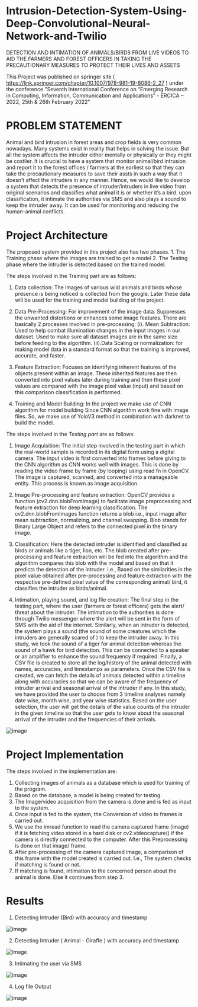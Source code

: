 # Intrusion-Detection-System-Using-Deep-Convolutional-Neural-Network-and-Twilio
DETECTION AND INTIMATION OF ANIMALS/BIRDS FROM LIVE VIDEOS TO AID THE FARMERS AND FOREST OFFICERS IN TAKING THE PRECAUTIONARY MEASURES TO PROTECT THEIR LIVES AND ASSETS

This Project was published on springer site ( https://link.springer.com/chapter/10.1007/978-981-19-8086-2_27 ) under the conference "Seventh International Conference on “Emerging Research in Computing, Information, Communication and Applications” - ERCICA – 2022, 25th & 26th February 2022"

# PROBLEM STATEMENT
Animal and bird intrusion in forest areas and crop fields is very common nowadays. Many systems exist in reality that helps in solving the issue. But all the system affects the intruder either mentally or physically or they might be costlier. 
It is crucial to have a system that monitor animal/bird intrusion and report it to the forest offices / farmers at the earliest so that they can take the precautionary measures to save their assts in such a way that it doesn’t affect the intruders in any manner. 
Hence, we would like to develop a system that detects the presence of intruder/intruders in live video from original scenarios and classifies what animal it is or whether it’s a bird. upon classification, it intimate the authorities via SMS and also plays a sound to keep the intruder away. It can be used for monitoring and reducing the human-animal conflicts.

# Project Architecture
The proposed system provided in this project also has two phases. 
         1. The Training phase where the images are trained to get a model 
         2. The Testing phase where the intruder is detected based on the trained model. 

The steps involved in the Training part are as follows:

1. Data collection:
The images of various wild animals and birds whose presence is being noticed is collected from the google. Later these data will be used for the training and model building of the project. 

2. Data Pre-Processing: For improvement of the image data. Suppresses the unwanted distortions or enhances some image features.
There are basically 2 processes involved in pre-processing: 
(i). Mean Subtraction: Used to help combat illumination changes in the input images in our dataset. Used to make sure all dataset images are in the same size before feeding to the algorithm.
(ii).Data Scaling or normalization: for making model data in a standard format so that the training is improved, accurate, and faster.

3. Feature Extraction: 
Focuses on identifying inherent features of the objects present within an image. These inherited features are then converted into pixel values later during training and then these pixel values are compared with the image pixel value (input) and based on this comparison classification is performed.

4. Training and Model Building: 
In the project we make use of CNN algorithm for model building Since CNN algorithm work fine with image files. So, we make use of YoloV3 method in combination with darknet to build the model.   



The steps involved in the *Testing part* are as follows:

1. Image Acquisition: 
The initial step involved in the testing part in which the real-world sample is recorded in its digital form using a digital camera. The input video is first converted into frames before giving to the CNN algorithm as CNN works well with images. This is done by reading the video frame by frame (by looping) using read fn in OpenCV. The image is captured, scanned, and converted into a manageable entity. This process is known as image acquisition.

2. Image Pre-processing and feature extraction: 
OpenCV provides a function (cv2.dnn.blobFromImage) to facilitate image preprocessing and feature extraction for deep learning classification. The cv2.dnn.blobFromImages function returns a blob i.e., input image after mean subtraction, normalizing, and channel swapping. Blob stands for Binary Large Object and refers to the connected pixel in the binary image.

3. Classification: 
Here the detected intruder is identified and classified as birds or animals like a tiger, lion, etc. The blob created after pre-processing and feature extraction will be fed into the algorithm and the algorithm compares this blob with the model and based on that it predicts the detection of the intruder. i.e., Based on the similarities in the pixel value obtained after pre-processing and feature extraction with the respective pre-defined pixel value of the corresponding animal/ bird, it classifies the intruder as birds/animal.

4. Intimation, playing sound, and log file creation: 
The final step in the testing part, where the user (farmers or forest officers) gets the alert/ threat about the intruder. 
The intimation to the authorities is done through Twilio messenger where the alert will be sent in the form of SMS with the aid of the internet. 
Similarly, when an intruder is detected, the system plays a sound (the sound of some creatures which the intruders are generally scared of ) to keep the intruder away. 
In this study, we took the sound of a tiger for animal detection whereas the sound of a hawk for bird detection. 
This can be connected to a speaker or an amplifier to enhance the sound frequency if required. 
Finally, a CSV file is created to store all the log/history of the animal detected with names, accuracies, and timestamps as parameters. 
Once the CSV file is created, we can fetch the details of animals detected within a timeline along with accuracies so that we can be aware of the frequency of intruder arrival and seasonal arrival of the intruder if any. 
In this study, we have provided the user to choose from 3 timeline analyses namely date wise, month wise, and year wise statistics. 
Based on the user selection, the user will get the details of the value counts of the intruder in the given timeline so that the user gets to know about the seasonal arrival of the intruder and the frequencies of their arrivals. 

![image](https://github.com/AkhilJx/Intrusion-Detection-System-Using-Deep-Convolutional-Neural-Network-and-Twilio/assets/78065413/1cec59c4-4316-477d-9927-7e5ee272c563)

# Project Implementation

The steps involved in the implementation are:
1. Collecting images of animals as a database which is used for training of the program.
2. Based on the database, a model is being created for testing.
3. The Image/video acquisition from the camera is done and is fed as input to the system.                                    
4. Once input is fed to the system, the Conversion of video to frames is carried out. 
5. We use the imread function to read the camera captured frame (image) if it is fetching video stored in a hard disk or cv2.videocapture() if the camera is directly connected to the computer. After this Preprocessing is done on that image/ frame. 
6. After pre-processing of the camera captured image, a comparison of this frame with the model created is carried out. I.e., The system checks if matching is found or not.
7. If matching is found, intimation to the concerned person about the animal is done. Else it continues from step 3.


# Results

1. Detecting Intruder (Bird) with accuracy and timestamp

![image](https://github.com/AkhilJx/Intrusion-Detection-System-Using-Deep-Convolutional-Neural-Network-and-Twilio/assets/78065413/94c967ee-7eb2-483d-9a7f-c4be7a28f1b4)

2. Detecting Intruder ( Animal - Giraffe ) with accuracy and timestamp

![image](https://github.com/AkhilJx/Intrusion-Detection-System-Using-Deep-Convolutional-Neural-Network-and-Twilio/assets/78065413/1cfcf1ad-504c-464e-988f-a19ac90c75a8)

3. Intimating the user via SMS

![image](https://github.com/AkhilJx/Intrusion-Detection-System-Using-Deep-Convolutional-Neural-Network-and-Twilio/assets/78065413/24d4a664-9f4d-4016-800f-fe0c433abf20)

4. Log file Output

![image](https://github.com/AkhilJx/Intrusion-Detection-System-Using-Deep-Convolutional-Neural-Network-and-Twilio/assets/78065413/207b775a-a228-4e9b-a876-a8b6060ccf80)

